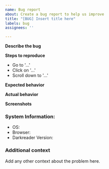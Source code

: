 ```yaml
---
name: Bug report
about: Create a bug report to help us improve
title: "[BUG] Insert title here"
labels: bug
assignees: ''

---
```


<!-- 
  ⚠⚠ Do not delete this issue template! ⚠⚠ 
  Issues that do not use the issue template/don't fill out the essential information are likely to be ignored and closed. 
-->

<!--
Thank you for taking the time to report a bug.
Please make sure there is no existing issue with this kind of bug.
-->

**Describe the bug**
<!-- A clear and concise description of what the bug is. -->

**Steps to reproduce**
<!-- We need to know how you encountered the bug to properly troubleshoot the issue. -->
- Go to '...'
- Click on '...'
- Scroll down to '...'

**Expected behavior**
<!-- A clear and concise description of what you expected to happen. -->

**Actual behavior**
<!-- A clear and concise description of what actually happened. -->

**Screenshots**
<!-- If applicable, add screenshots to help explain your problem. -->

<!--
Please add a version of the browser you are using. 
If you don't know how to get your browser/darkreader version please search it up online.
-->

### **System Information:**

- OS: <!-- [e.g. Windows, MacOS, Linux] -->
- Browser: <!-- [e.g. Chrome 84, Safari 13] -->
- Darkreader Version: <!-- [e.g. 4.9.26] -->

### **Additional context**

Add any other context about the problem here.
